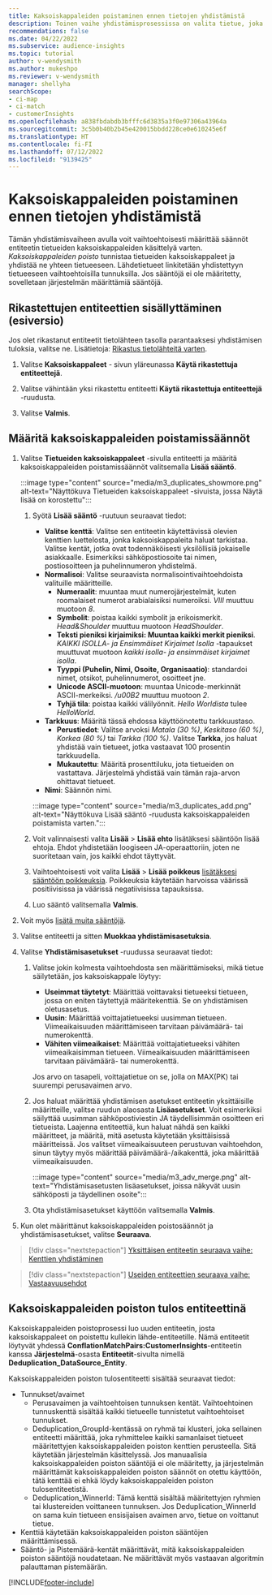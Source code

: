 ```yaml
---
title: Kaksoiskappaleiden poistaminen ennen tietojen yhdistämistä
description: Toinen vaihe yhdistämisprosessissa on valita tietue, joka tallennetaan, kun kaksoiskappaleita löytyy.
recommendations: false
ms.date: 04/22/2022
ms.subservice: audience-insights
ms.topic: tutorial
author: v-wendysmith
ms.author: mukeshpo
ms.reviewer: v-wendysmith
manager: shellyha
searchScope:
- ci-map
- ci-match
- customerInsights
ms.openlocfilehash: a838fbdabdb3bfffc6d3835a3f0e97306a43964a
ms.sourcegitcommit: 3c5b0b40b2b45e420015bbdd228ce0e610245e6f
ms.translationtype: HT
ms.contentlocale: fi-FI
ms.lasthandoff: 07/12/2022
ms.locfileid: "9139425"
---
```

# <a name="remove-duplicates-before-unifying-data"></a>Kaksoiskappaleiden poistaminen ennen tietojen yhdistämistä

Tämän yhdistämisvaiheen avulla voit vaihtoehtoisesti määrittää säännöt entiteetin tietueiden kaksoiskappaleiden käsittelyä varten. *Kaksoiskappaleiden poisto* tunnistaa tietueiden kaksoiskappaleet ja yhdistää ne yhteen tietueeseen. Lähdetietueet linkitetään yhdistettyyn tietueeseen vaihtoehtoisilla tunnuksilla. Jos sääntöjä ei ole määritetty, sovelletaan järjestelmän määrittämiä sääntöjä.

## <a name="include-enriched-entities-preview"></a>Rikastettujen entiteettien sisällyttäminen (esiversio)

Jos olet rikastanut entiteetit tietolähteen tasolla parantaaksesi yhdistämisen tuloksia, valitse ne. Lisätietoja: [Rikastus tietolähteitä varten](data-sources-enrichment.md).

1. Valitse **Kaksoiskappaleet** - sivun yläreunassa **Käytä rikastettuja entiteettejä**.

1. Valitse vähintään yksi rikastettu entiteetti **Käytä rikastettuja entiteettejä** -ruudusta.

1. Valitse **Valmis**.

## <a name="define-deduplication-rules"></a>Määritä kaksoiskappaleiden poistamissäännöt

1. Valitse **Tietueiden kaksoiskappaleet** -sivulla entiteetti ja määritä kaksoiskappaleiden poistamissäännöt valitsemalla **Lisää sääntö**.

   :::image type="content" source="media/m3_duplicates_showmore.png" alt-text="Näyttökuva Tietueiden kaksoiskappaleet -sivuista, jossa Näytä lisää on korostettu":::

   1. Syötä **Lisää sääntö** -ruutuun seuraavat tiedot:
      - **Valitse kenttä**: Valitse sen entiteetin käytettävissä olevien kenttien luettelosta, jonka kaksoiskappaleita haluat tarkistaa. Valitse kentät, jotka ovat todennäköisesti yksilöllisiä jokaiselle asiakkaalle. Esimerkiksi sähköpostiosoite tai nimen, postiosoitteen ja puhelinnumeron yhdistelmä.
      - **Normalisoi**: Valitse seuraavista normalisointivaihtoehdoista valituille määritteille.
        - **Numeraalit**: muuntaa muut numerojärjestelmät, kuten roomalaiset numerot arabialaisiksi numeroiksi. *VIII* muuttuu muotoon *8*.
        - **Symbolit**: poistaa kaikki symbolit ja erikoismerkit. *Head&Shoulder* muuttuu muotoon *HeadShoulder*.
        - **Teksti pieniksi kirjaimiksi: Muuntaa kaikki merkit pieniksi**. *KAIKKI ISOLLA- ja Ensimmäiset Kirjaimet Isolla* -tapaukset muuttuvat muotoon *kaikki isolla- ja ensimmäiset kirjaimet isolla*.
        - **Tyyppi (Puhelin, Nimi, Osoite, Organisaatio)**: standardoi nimet, otsikot, puhelinnumerot, osoitteet jne.
        - **Unicode ASCII-muotoon**: muuntaa Unicode-merkinnät ASCII-merkeiksi. */u00B2* muuttuu muotoon *2*.
        - **Tyhjä tila**: poistaa kaikki välilyönnit. *Hello Worldista* tulee *HelloWorld*.
      - **Tarkkuus**: Määritä tässä ehdossa käyttöönotettu tarkkuustaso.
        - **Perustiedot**: Valitse arvoksi *Matala (30 %)*, *Keskitaso (60 %)*, *Korkea (80 %)* tai *Tarkka (100 %)*. Valitse **Tarkka**, jos haluat yhdistää vain tietueet, jotka vastaavat 100 prosentin tarkkuudella.
        - **Mukautettu**: Määritä prosenttiluku, jota tietueiden on vastattava. Järjestelmä yhdistää vain tämän raja-arvon ohittavat tietueet.
      - **Nimi**: Säännön nimi.

      :::image type="content" source="media/m3_duplicates_add.png" alt-text="Näyttökuva Lisää sääntö -ruudusta kaksoiskappaleiden poistamista varten.":::

   1. Voit valinnaisesti valita **Lisää** > **Lisää ehto** lisätäksesi sääntöön lisää ehtoja. Ehdot yhdistetään loogiseen JA-operaattoriin, joten ne suoritetaan vain, jos kaikki ehdot täyttyvät.

   1. Vaihtoehtoisesti voit valita **Lisää** > **Lisää poikkeus** [lisätäksesi sääntöön poikkeuksia](match-entities.md#add-exceptions-to-a-rule). Poikkeuksia käytetään harvoissa väärissä positiivisissa ja väärissä negatiivisissa tapauksissa.

   1. Luo sääntö valitsemalla **Valmis**.

1. Voit myös [lisätä muita sääntöjä](#define-deduplication-rules).

1. Valitse entiteetti ja sitten **Muokkaa yhdistämisasetuksia**.

1. Valitse **Yhdistämisasetukset** -ruudussa seuraavat tiedot:
   1. Valitse jokin kolmesta vaihtoehdosta sen määrittämiseksi, mikä tietue säilytetään, jos kaksoiskappale löytyy:
      - **Useimmat täytetyt**: Määrittää voittavaksi tietueeksi tietueen, jossa on eniten täytettyjä määritekenttiä. Se on yhdistämisen oletusasetus.
      - **Uusin**: Määrittää voittajatietueeksi uusimman tietueen. Viimeaikaisuuden määrittämiseen tarvitaan päivämäärä- tai numerokenttä.
      - **Vähiten viimeaikaiset**: Määrittää voittajatietueeksi vähiten viimeaikaisimman tietueen. Viimeaikaisuuden määrittämiseen tarvitaan päivämäärä- tai numerokenttä.
      
      Jos arvo on tasapeli, voittajatietue on se, jolla on MAX(PK) tai suurempi perusavaimen arvo.
      
   1. Jos haluat määrittää yhdistämisen asetukset entiteetin yksittäisille määritteille, valitse ruudun alaosasta **Lisäasetukset**. Voit esimerkiksi säilyttää uusimman sähköpostiviestin JA täydellisimmän osoitteen eri tietueista. Laajenna entiteettiä, kun haluat nähdä sen kaikki määritteet, ja määritä, mitä asetusta käytetään yksittäisissä määritteissä. Jos valitset viimeaikaisuuteen perustuvan vaihtoehdon, sinun täytyy myös määrittää päivämäärä-/aikakenttä, joka määrittää viimeaikaisuuden.

      :::image type="content" source="media/m3_adv_merge.png" alt-text="Yhdistämisasetusten lisäasetukset, joissa näkyvät uusin sähköposti ja täydellinen osoite":::

   1. Ota yhdistämisasetukset käyttöön valitsemalla **Valmis**.

1. Kun olet määrittänut kaksoiskappaleiden poistosäännöt ja yhdistämisasetukset, valitse **Seuraava**.
  
> [!div class="nextstepaction"]
> [Yksittäisen entiteetin seuraava vaihe: Kenttien yhdistäminen](merge-entities.md)

> [!div class="nextstepaction"]
> [Useiden entiteettien seuraava vaihe: Vastaavuusehdot](match-entities.md)

## <a name="deduplication-output-as-an-entity"></a>Kaksoiskappaleiden poiston tulos entiteettinä

Kaksoiskappaleiden poistoprosessi luo uuden entiteetin, josta kaksoiskappaleet on poistettu kullekin lähde-entiteetille. Nämä entiteetit löytyvät yhdessä **ConflationMatchPairs:CustomerInsights**-entiteetin kanssa **Järjestelmä**-osasta **Entiteetit**-sivulta nimellä **Deduplication_DataSource_Entity**.

Kaksoiskappaleiden poiston tulosentiteetti sisältää seuraavat tiedot:

- Tunnukset/avaimet
  - Perusavaimen ja vaihtoehtoisen tunnuksen kentät. Vaihtoehtoinen tunnuskenttä sisältää kaikki tietueelle tunnistetut vaihtoehtoiset tunnukset.
  - Deduplication_GroupId-kentässä on ryhmä tai klusteri, joka sellainen entiteetti määrittää, joka ryhmittelee kaikki samanlaiset tietueet määritettyjen kaksoiskappaleiden poiston kenttien perusteella. Sitä käytetään järjestelmän käsittelyssä. Jos manuaalisia kaksoiskappaleiden poiston sääntöjä ei ole määritetty, ja järjestelmän määrittämät kaksoiskappaleiden poiston säännöt on otettu käyttöön, tätä kenttää ei ehkä löydy kaksoiskappaleiden poiston tulosentiteetistä.
  - Deduplication_WinnerId: Tämä kenttä sisältää määritettyjen ryhmien tai klustereiden voittaneen tunnuksen. Jos Deduplication_WinnerId on sama kuin tietueen ensisijaisen avaimen arvo, tietue on voittanut tietue.
- Kenttiä käytetään kaksoiskappaleiden poiston sääntöjen määrittämisessä.
- Sääntö- ja Pistemäärä-kentät määrittävät, mitä kaksoiskappaleiden poiston sääntöjä noudatetaan. Ne määrittävät myös vastaavan algoritmin palauttaman pistemäärän.

[!INCLUDE[footer-include](includes/footer-banner.md)]
